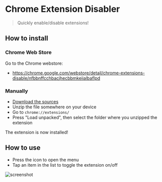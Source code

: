 # Chrome Extension Disabler
> Quickly enable/disable extensions!

## How to install

### Chrome Web Store

Go to the Chrome webstore:
* https://chrome.google.com/webstore/detail/chrome-extensions-disable/nfbbnffcchbacjhecbbmkeiialbaflpd


### Manually

* [Download the sources](https://github.com/markknol/chrome-extension-disabler/archive/refs/heads/main.zip)
* Unzip the file somewhere on your device
* Go to `chrome://extensions/`
* Press "Load unpacked", then select the folder where you unzipped the extension

The extension is now installed! 

## How to use

* Press the icon to open the menu
* Tap an item in the list to toggle the extension on/off

![screenshot](https://github.com/markknol/chrome-extension-disabler/assets/576184/3f1a03e7-939e-44cd-9552-3e3b42eb8ca6)
